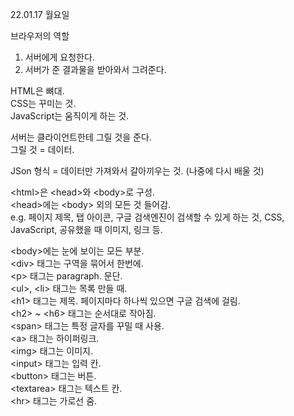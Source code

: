 22.01.17 월요일

브라우저의 역할
1. 서버에게 요청한다.
2. 서버가 준 결과물을 받아와서 그려준다.

HTML은 뼈대.   
CSS는 꾸미는 것.   
JavaScript는 움직이게 하는 것.   

서버는 클라이언트한테 그릴 것을 준다.   
그릴 것 = 데이터.   

JSon 형식 = 데이터만 가져와서 갈아끼우는 것. (나중에 다시 배울 것)   



\<html>은 \<head>와 \<body>로 구성.   
\<head>에는 \<body> 외의 모든 것 들어감.   
e.g. 페이지 제목, 탭 아이콘, 구글 검색엔진이 검색할 수 있게 하는 것, CSS, JavaScript, 공유했을 때 이미지, 링크 등.   

\<body>에는 눈에 보이는 모든 부분.   
\<div> 태그는 구역을 묶어서 한번에.   
\<p> 태그는 paragraph. 문단.   
\<ul>, \<li> 태그는 목록 만들 때.   
\<h1> 태그는 제목. 페이지마다 하나씩 있으면 구글 검색에 걸림.   
\<h2> ~ \<h6> 태그는 순서대로 작아짐.   
\<span> 태그는 특정 글자를 꾸밀 때 사용.   
\<a> 태그는 하이퍼링크.   
\<img> 태그는 이미지.   
\<input> 태그는 입력 칸.   
\<button> 태그는 버튼.   
\<textarea> 태그는 텍스트 칸.   
\<hr> 태그는 가로선 줌.
